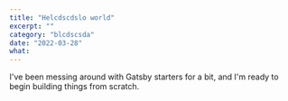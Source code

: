 ```yaml
---
title: "Helcdscdslo world"
excerpt: ""
category: "blcdscsda"
date: "2022-03-28"
what:
---
```

I've been messing around with Gatsby starters for a bit, and I'm ready to begin building things from scratch.